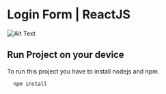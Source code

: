 # Login Form | ReactJS

![Alt Text](https://media.giphy.com/media/cXRxxaPGDvYMjZFcZm/giphy.gif)

## Run Project on your device

To run this project you have to install nodejs and npm.

```bash
  npm install
```
